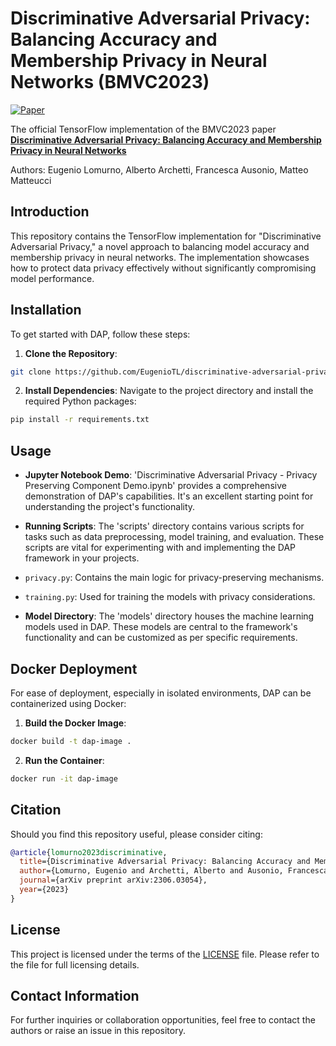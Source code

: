 # Discriminative Adversarial Privacy: Balancing Accuracy and Membership Privacy in Neural Networks (BMVC2023)

[![Paper](https://img.shields.io/badge/arXiv-Paper-<COLOR>.svg)](https://arxiv.org/abs/2306.03054)

The official TensorFlow implementation of the BMVC2023 paper [**Discriminative Adversarial Privacy: Balancing Accuracy and Membership Privacy in Neural Networks**](https://arxiv.org/abs/2306.03054)  

Authors: Eugenio Lomurno, Alberto Archetti, Francesca Ausonio, Matteo Matteucci

## Introduction
This repository contains the TensorFlow implementation for "Discriminative Adversarial Privacy," a novel approach to balancing model accuracy and membership privacy in neural networks. The implementation showcases how to protect data privacy effectively without significantly compromising model performance.

## Installation
To get started with DAP, follow these steps:

1. **Clone the Repository**:

```bash
git clone https://github.com/EugenioTL/discriminative-adversarial-privacy
```

2. **Install Dependencies**:
Navigate to the project directory and install the required Python packages:

```bash
pip install -r requirements.txt
```

## Usage
- **Jupyter Notebook Demo**: 
'Discriminative Adversarial Privacy - Privacy Preserving Component Demo.ipynb' provides a comprehensive demonstration of DAP's capabilities. It's an excellent starting point for understanding the project's functionality.

- **Running Scripts**:
The 'scripts' directory contains various scripts for tasks such as data preprocessing, model training, and evaluation. These scripts are vital for experimenting with and implementing the DAP framework in your projects.
- `privacy.py`: Contains the main logic for privacy-preserving mechanisms.
- `training.py`: Used for training the models with privacy considerations.

- **Model Directory**:
The 'models' directory houses the machine learning models used in DAP. These models are central to the framework's functionality and can be customized as per specific requirements.

## Docker Deployment
For ease of deployment, especially in isolated environments, DAP can be containerized using Docker:

1. **Build the Docker Image**:

```bash
docker build -t dap-image .
```

2. **Run the Container**:

```bash
docker run -it dap-image
```






<!-- ## Installation and Requirements
To set up your environment for using this code, follow these steps:

1. Install the required libraries using `requirements.txt`:

```bash
pip install -r requirements.txt
```

2. For Docker users, a `Dockerfile` is provided for containerized setup.

## Usage
The repository includes several scripts and a Jupyter Notebook for demonstration:
- `privacy.py`: Contains the main logic for privacy-preserving mechanisms.
- `training.py`: Used for training the models with privacy considerations.
- The Jupyter Notebook (`Discriminative Adversarial Privacy - Privacy Preserving Component Demo.ipynb`) provides a practical demo of how to apply these concepts. -->


## Citation
Should you find this repository useful, please consider citing:
```bibtex
@article{lomurno2023discriminative,
  title={Discriminative Adversarial Privacy: Balancing Accuracy and Membership Privacy in Neural Networks},
  author={Lomurno, Eugenio and Archetti, Alberto and Ausonio, Francesca and Matteucci, Matteo},
  journal={arXiv preprint arXiv:2306.03054},
  year={2023}
}
```

## License
This project is licensed under the terms of the [LICENSE](LICENSE) file. Please refer to the file for full licensing details.

## Contact Information
For further inquiries or collaboration opportunities, feel free to contact the authors or raise an issue in this repository.